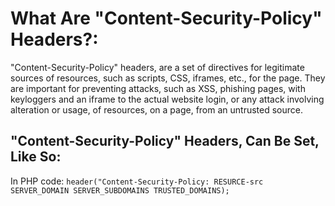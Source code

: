 # What Are "Content-Security-Policy" Headers?:
"Content-Security-Policy" headers, are a set of directives for legitimate sources of resources, such as scripts, CSS, iframes, etc., for the page.
They are important for preventing attacks, such as XSS, phishing pages, with keyloggers and an iframe to the actual website login, or any attack involving alteration or usage, of resources, on a page, from an untrusted source.

## "Content-Security-Policy" Headers, Can Be Set, Like So:

In PHP code:
`header("Content-Security-Policy: RESURCE-src SERVER_DOMAIN SERVER_SUBDOMAINS TRUSTED_DOMAINS);`
